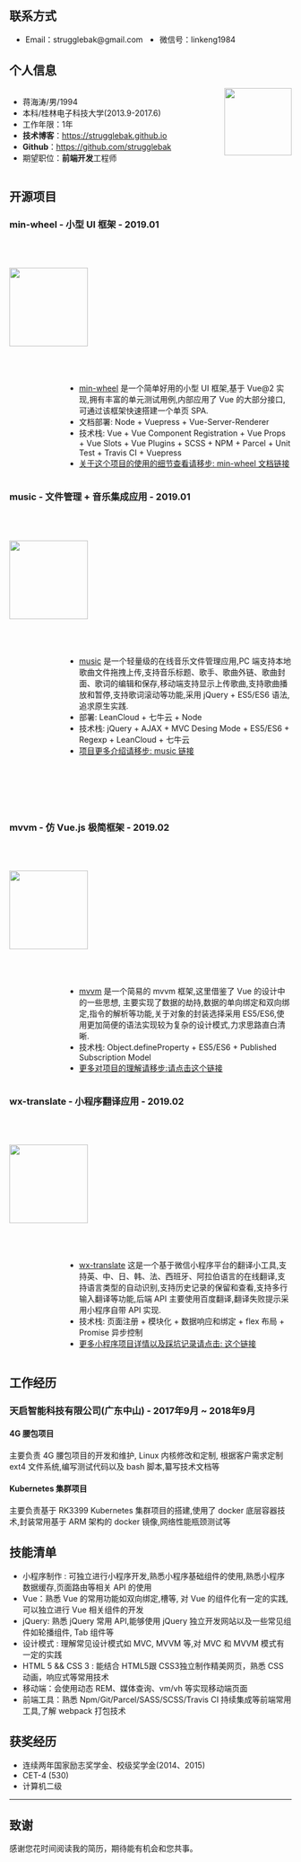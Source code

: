 
## 联系方式

<ul style="overflow: hidden;">
<li style="float: left; margin-left: 5px; margin-right: 25px;">Email：strugglebak@gmail.com</li>
<li style="float: left; margin-left: 5px; margin-right: 25px;">微信号：linkeng1984</li>
</ul>


## 个人信息
<div style="overflow: hidden;">
<div style="float: right">
<img src="http://pn6gsjdem.bkt.clouddn.com/xm.jpeg" width=120>
</div>
<div style="float: left;">
<ul>
<li>蒋海涛/男/1994</li>
<li>本科/桂林电子科技大学(2013.9-2017.6)</li>
<li>工作年限：1年</li>
<li><strong>技术博客</strong>：<u><a href="https://strugglebak.github.io">https://strugglebak.github.io</a></u></li>
<li><strong>Github</strong>：<u><a href="https://github.com/strugglebak">https://github.com/strugglebak</a></u></li>
<li>期望职位：<strong>前端开发</strong>工程师</li>
</ul>
</div>
</div>


## 开源项目

### min-wheel - 小型 UI 框架 - 2019.01

<div style="overflow: hidden;">
<div style="float: left; padding: 50px 0;">
<a href="http://strugglebak.github.io/min-wheel/" style="display: inline-block;">
<img src="https://i.loli.net/2019/02/28/5c776eec17980.png" width="140">
</a>
</div>
<div style="float: right; width: 80%;">
<ul>
<li><u><a href="https://github.com/strugglebak/min-wheel">min-wheel</a></u> 是一个简单好用的小型 UI 框架,基于 Vue@2 实现,拥有丰富的单元测试用例,内部应用了 Vue 的大部分接口,可通过该框架快速搭建一个单页 SPA.</li>
<li>文档部署: Node + Vuepress + Vue-Server-Renderer</li>
<li>技术栈: Vue + Vue Component Registration + Vue Props + Vue Slots + Vue Plugins + SCSS + NPM + Parcel + Unit Test + Travis CI + Vuepress</li>
<li><u>关于这个项目的使用的细节查看请移步: <a href="http://strugglebak.github.io/min-wheel/">min-wheel 文档链接</a></u></li>
</ul>
</div>
</div>

### music - 文件管理 + 音乐集成应用 - 2019.01

<div style="overflow: hidden; margin-bottom: 100px;">
<div style="float: left; padding: 50px 0;">
<a href="http://strugglebak.github.io/musci/src/admin" style="display: inline-block;">
<img src="https://i.loli.net/2019/02/28/5c7777fbb65ff.jpg" width="140">
</a>
</div>
<div style="float: right; width: 80%;">
<ul>
<li><u><a href="https://github.com/strugglebak/music">music</a></u> 是一个轻量级的在线音乐文件管理应用,PC 端支持本地歌曲文件拖拽上传,支持音乐标题、歌手、歌曲外链、歌曲封面、歌词的编辑和保存,移动端支持显示上传歌曲,支持歌曲播放和暂停,支持歌词滚动等功能,采用 jQuery + ES5/ES6 语法,追求原生实践.</li>
<li>部署: LeanCloud + 七牛云 + Node</li>
<li>技术栈: jQuery + AJAX + MVC Desing Mode + ES5/ES6 + Regexp + LeanCloud + 七牛云</li>
<li><u>项目更多介绍请移步: <a href="https://github.com/strugglebak/music/blob/master/README.md">music 链接</a></u></li>
</ul>
</div>
</div>

### mvvm - 仿 Vue.js 极简框架 - 2019.02

<div style="overflow: hidden;">
<div style="float: left; padding: 50px 0;">
<a href="https://strugglebak.github.io/mvvm/index" style="display: inline-block;">
<img src="https://i.loli.net/2019/02/28/5c777df458d7f.png" width="140">
</a>
</div>

<div style="float: right; width: 80%;">
<ul>
<li><u><a href="https://github.com/strugglebak/mvvm">mvvm</a></u> 是一个简易的 mvvm 框架,这里借鉴了 Vue 的设计中的一些思想, 主要实现了数据的劫持,数据的单向绑定和双向绑定,指令的解析等功能,关于对象的封装选择采用 ES5/ES6,使用更加简便的语法实现较为复杂的设计模式,力求思路直白清晰.</li>
<li>技术栈: Object.defineProperty + ES5/ES6 + Published Subscription Model</li>
<li><u>更多对项目的理解请移步:<a href="https://github.com/strugglebak/mvvm/blob/master/README.md">请点击这个链接</a></u></li>
</ul>
</div>
</div>

### wx-translate - 小程序翻译应用 - 2019.02
<div style="overflow: hidden;">
<div style="float: left; padding: 50px 0;">
<img src="https://i.loli.net/2019/02/27/5c7656307e497.jpeg" width="140">
</div>

<div style="float: right; width: 80%">
<ul>
<li><u><a href="https://github.com/strugglebak/wx-translate">wx-translate</a></u> 这是一个基于微信小程序平台的翻译小工具,支持英、中、日、韩、法、西班牙、阿拉伯语言的在线翻译,支持语言类型的自动识别,支持历史记录的保留和查看,支持多行输入翻译等功能,后端 API 主要使用百度翻译,翻译失败提示采用小程序自带 API 实现.</li>
<li>技术栈: 页面注册 + 模块化 + 数据响应和绑定 + flex 布局 + Promise 异步控制</li>
<li><u>更多小程序项目详情以及踩坑记录请点击: <a href="https://github.com/strugglebak/wx-translate/blob/master/README.md">这个链接</a></u></li>
</ul>
</div>
</div>

## 工作经历

### 天启智能科技有限公司(广东中山) - 2017年9月 ~ 2018年9月

#### 4G 腰包项目
主要负责 4G 腰包项目的开发和维护, Linux 内核修改和定制, 根据客户需求定制 ext4 文件系统,编写测试代码以及 bash 脚本,纂写技术文档等

#### Kubernetes 集群项目
主要负责基于 RK3399 Kubernetes 集群项目的搭建,使用了 docker 底层容器技术,封装常用基于 ARM 架构的 docker 镜像,网络性能瓶颈测试等

## 技能清单
- 小程序制作 : 可独立进行小程序开发,熟悉小程序基础组件的使用,熟悉小程序数据缓存,页面路由等相关 API 的使用
- Vue：熟悉 Vue 的常用功能如双向绑定,槽等, 对 Vue 的组件化有一定的实践,可以独立进行 Vue 相关组件的开发
- jQuery: 熟悉 jQuery 常用 API,能够使用 jQuery 独立开发网站以及一些常见组件如轮播组件, Tab 组件等
- 设计模式 : 理解常见设计模式如 MVC, MVVM 等,对 MVC 和 MVVM 模式有一定的实践
- HTML 5 && CSS 3 : 能结合 HTML5跟 CSS3独立制作精美网页，熟悉 CSS 动画，响应式等常用技术
- 移动端：会使用动态 REM、媒体查询、vm/vh 等实现移动端页面
- 前端工具：熟悉 Npm/Git/Parcel/SASS/SCSS/Travis CI 持续集成等前端常用工具,了解 webpack 打包技术

## 获奖经历

- 连续两年国家励志奖学金、校级奖学金(2014、2015)
- CET-4 (530)
- 计算机二级

---
## 致谢
感谢您花时间阅读我的简历，期待能有机会和您共事。


